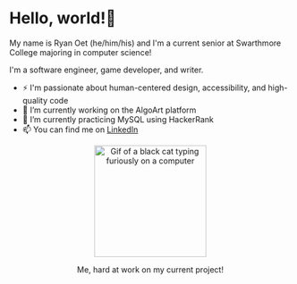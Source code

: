 # Hello, world!👋

My name is Ryan Oet (he/him/his) and I'm a current senior at Swarthmore College majoring in computer science! 

I'm a software engineer, game developer, and writer.
<div>
  <ul>
    <li>⚡ I'm passionate about human-centered design, accessibility, and high-quality code</li>
    <li>🔭 I’m currently working on the AlgoArt platform</li>
    <li>🌱 I’m currently practicing MySQL using HackerRank</li>
    <li>📫 You can find me on <a href="https://www.linkedin.com/in/ryan-oet/">LinkedIn</a></li>
  </ul>
  <div align="center">
    <img src="https://media.giphy.com/media/VekcnHOwOI5So/giphy.gif" width="200" alt="Gif of a black cat typing furiously on a computer"/>
    <p>Me, hard at work on my current project!</p>
  </div>
</div>
